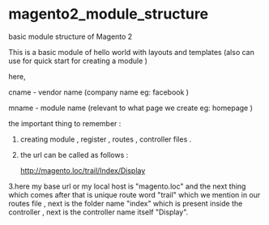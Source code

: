 # magento2_module_structure
basic module structure of Magento 2

This is a basic module of hello world with layouts and templates (also can use for quick start for creating a module )

here,

cname - vendor name (company name eg: facebook )

mname - module name (relevant to what page we create eg: homepage )

the important thing to remember : 

1. creating module , register , routes , controller files .
2. the url can be called as follows : 
     
      http://magento.loc/trail/Index/Display

3.here my base url or my local host is "magento.loc" and the next thing which comes after that is unique route word "trail"
  which we mention in our routes file , next is the folder name "index" which is present inside the controller , next is the 
  controller name itself "Display".
  
